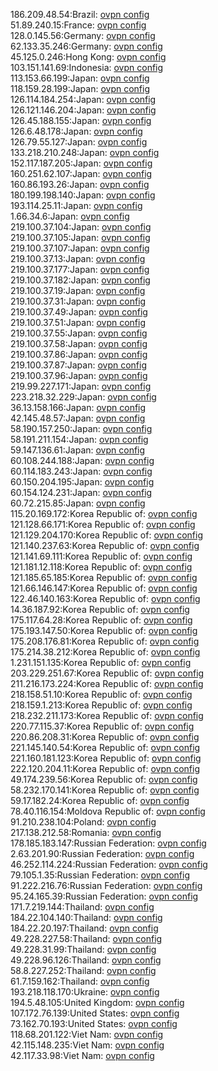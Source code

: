 186.209.48.54:Brazil: [ovpn config](vpn/186_209_48_54.ovpn)  
51.89.240.15:France: [ovpn config](vpn/51_89_240_15.ovpn)  
128.0.145.56:Germany: [ovpn config](vpn/128_0_145_56.ovpn)  
62.133.35.246:Germany: [ovpn config](vpn/62_133_35_246.ovpn)  
45.125.0.246:Hong Kong: [ovpn config](vpn/45_125_0_246.ovpn)  
103.151.141.69:Indonesia: [ovpn config](vpn/103_151_141_69.ovpn)  
113.153.66.199:Japan: [ovpn config](vpn/113_153_66_199.ovpn)  
118.159.28.199:Japan: [ovpn config](vpn/118_159_28_199.ovpn)  
126.114.184.254:Japan: [ovpn config](vpn/126_114_184_254.ovpn)  
126.121.146.204:Japan: [ovpn config](vpn/126_121_146_204.ovpn)  
126.45.188.155:Japan: [ovpn config](vpn/126_45_188_155.ovpn)  
126.6.48.178:Japan: [ovpn config](vpn/126_6_48_178.ovpn)  
126.79.55.127:Japan: [ovpn config](vpn/126_79_55_127.ovpn)  
133.218.210.248:Japan: [ovpn config](vpn/133_218_210_248.ovpn)  
152.117.187.205:Japan: [ovpn config](vpn/152_117_187_205.ovpn)  
160.251.62.107:Japan: [ovpn config](vpn/160_251_62_107.ovpn)  
160.86.193.26:Japan: [ovpn config](vpn/160_86_193_26.ovpn)  
180.199.198.140:Japan: [ovpn config](vpn/180_199_198_140.ovpn)  
193.114.25.11:Japan: [ovpn config](vpn/193_114_25_11.ovpn)  
1.66.34.6:Japan: [ovpn config](vpn/1_66_34_6.ovpn)  
219.100.37.104:Japan: [ovpn config](vpn/219_100_37_104.ovpn)  
219.100.37.105:Japan: [ovpn config](vpn/219_100_37_105.ovpn)  
219.100.37.107:Japan: [ovpn config](vpn/219_100_37_107.ovpn)  
219.100.37.13:Japan: [ovpn config](vpn/219_100_37_13.ovpn)  
219.100.37.177:Japan: [ovpn config](vpn/219_100_37_177.ovpn)  
219.100.37.182:Japan: [ovpn config](vpn/219_100_37_182.ovpn)  
219.100.37.19:Japan: [ovpn config](vpn/219_100_37_19.ovpn)  
219.100.37.31:Japan: [ovpn config](vpn/219_100_37_31.ovpn)  
219.100.37.49:Japan: [ovpn config](vpn/219_100_37_49.ovpn)  
219.100.37.51:Japan: [ovpn config](vpn/219_100_37_51.ovpn)  
219.100.37.55:Japan: [ovpn config](vpn/219_100_37_55.ovpn)  
219.100.37.58:Japan: [ovpn config](vpn/219_100_37_58.ovpn)  
219.100.37.86:Japan: [ovpn config](vpn/219_100_37_86.ovpn)  
219.100.37.87:Japan: [ovpn config](vpn/219_100_37_87.ovpn)  
219.100.37.96:Japan: [ovpn config](vpn/219_100_37_96.ovpn)  
219.99.227.171:Japan: [ovpn config](vpn/219_99_227_171.ovpn)  
223.218.32.229:Japan: [ovpn config](vpn/223_218_32_229.ovpn)  
36.13.158.166:Japan: [ovpn config](vpn/36_13_158_166.ovpn)  
42.145.48.57:Japan: [ovpn config](vpn/42_145_48_57.ovpn)  
58.190.157.250:Japan: [ovpn config](vpn/58_190_157_250.ovpn)  
58.191.211.154:Japan: [ovpn config](vpn/58_191_211_154.ovpn)  
59.147.136.61:Japan: [ovpn config](vpn/59_147_136_61.ovpn)  
60.108.244.188:Japan: [ovpn config](vpn/60_108_244_188.ovpn)  
60.114.183.243:Japan: [ovpn config](vpn/60_114_183_243.ovpn)  
60.150.204.195:Japan: [ovpn config](vpn/60_150_204_195.ovpn)  
60.154.124.231:Japan: [ovpn config](vpn/60_154_124_231.ovpn)  
60.72.215.85:Japan: [ovpn config](vpn/60_72_215_85.ovpn)  
115.20.169.172:Korea Republic of: [ovpn config](vpn/115_20_169_172.ovpn)  
121.128.66.171:Korea Republic of: [ovpn config](vpn/121_128_66_171.ovpn)  
121.129.204.170:Korea Republic of: [ovpn config](vpn/121_129_204_170.ovpn)  
121.140.237.63:Korea Republic of: [ovpn config](vpn/121_140_237_63.ovpn)  
121.141.69.111:Korea Republic of: [ovpn config](vpn/121_141_69_111.ovpn)  
121.181.12.118:Korea Republic of: [ovpn config](vpn/121_181_12_118.ovpn)  
121.185.65.185:Korea Republic of: [ovpn config](vpn/121_185_65_185.ovpn)  
121.66.146.147:Korea Republic of: [ovpn config](vpn/121_66_146_147.ovpn)  
122.46.140.163:Korea Republic of: [ovpn config](vpn/122_46_140_163.ovpn)  
14.36.187.92:Korea Republic of: [ovpn config](vpn/14_36_187_92.ovpn)  
175.117.64.28:Korea Republic of: [ovpn config](vpn/175_117_64_28.ovpn)  
175.193.147.50:Korea Republic of: [ovpn config](vpn/175_193_147_50.ovpn)  
175.208.176.81:Korea Republic of: [ovpn config](vpn/175_208_176_81.ovpn)  
175.214.38.212:Korea Republic of: [ovpn config](vpn/175_214_38_212.ovpn)  
1.231.151.135:Korea Republic of: [ovpn config](vpn/1_231_151_135.ovpn)  
203.229.251.67:Korea Republic of: [ovpn config](vpn/203_229_251_67.ovpn)  
211.216.173.224:Korea Republic of: [ovpn config](vpn/211_216_173_224.ovpn)  
218.158.51.10:Korea Republic of: [ovpn config](vpn/218_158_51_10.ovpn)  
218.159.1.213:Korea Republic of: [ovpn config](vpn/218_159_1_213.ovpn)  
218.232.211.173:Korea Republic of: [ovpn config](vpn/218_232_211_173.ovpn)  
220.77.115.37:Korea Republic of: [ovpn config](vpn/220_77_115_37.ovpn)  
220.86.208.31:Korea Republic of: [ovpn config](vpn/220_86_208_31.ovpn)  
221.145.140.54:Korea Republic of: [ovpn config](vpn/221_145_140_54.ovpn)  
221.160.181.123:Korea Republic of: [ovpn config](vpn/221_160_181_123.ovpn)  
222.120.204.11:Korea Republic of: [ovpn config](vpn/222_120_204_11.ovpn)  
49.174.239.56:Korea Republic of: [ovpn config](vpn/49_174_239_56.ovpn)  
58.232.170.141:Korea Republic of: [ovpn config](vpn/58_232_170_141.ovpn)  
59.17.182.24:Korea Republic of: [ovpn config](vpn/59_17_182_24.ovpn)  
78.40.116.154:Moldova Republic of: [ovpn config](vpn/78_40_116_154.ovpn)  
91.210.238.104:Poland: [ovpn config](vpn/91_210_238_104.ovpn)  
217.138.212.58:Romania: [ovpn config](vpn/217_138_212_58.ovpn)  
178.185.183.147:Russian Federation: [ovpn config](vpn/178_185_183_147.ovpn)  
2.63.201.90:Russian Federation: [ovpn config](vpn/2_63_201_90.ovpn)  
46.252.114.224:Russian Federation: [ovpn config](vpn/46_252_114_224.ovpn)  
79.105.1.35:Russian Federation: [ovpn config](vpn/79_105_1_35.ovpn)  
91.222.216.76:Russian Federation: [ovpn config](vpn/91_222_216_76.ovpn)  
95.24.165.39:Russian Federation: [ovpn config](vpn/95_24_165_39.ovpn)  
171.7.219.144:Thailand: [ovpn config](vpn/171_7_219_144.ovpn)  
184.22.104.140:Thailand: [ovpn config](vpn/184_22_104_140.ovpn)  
184.22.20.197:Thailand: [ovpn config](vpn/184_22_20_197.ovpn)  
49.228.227.58:Thailand: [ovpn config](vpn/49_228_227_58.ovpn)  
49.228.31.99:Thailand: [ovpn config](vpn/49_228_31_99.ovpn)  
49.228.96.126:Thailand: [ovpn config](vpn/49_228_96_126.ovpn)  
58.8.227.252:Thailand: [ovpn config](vpn/58_8_227_252.ovpn)  
61.7.159.162:Thailand: [ovpn config](vpn/61_7_159_162.ovpn)  
193.218.118.170:Ukraine: [ovpn config](vpn/193_218_118_170.ovpn)  
194.5.48.105:United Kingdom: [ovpn config](vpn/194_5_48_105.ovpn)  
107.172.76.139:United States: [ovpn config](vpn/107_172_76_139.ovpn)  
73.162.70.193:United States: [ovpn config](vpn/73_162_70_193.ovpn)  
118.68.201.122:Viet Nam: [ovpn config](vpn/118_68_201_122.ovpn)  
42.115.148.235:Viet Nam: [ovpn config](vpn/42_115_148_235.ovpn)  
42.117.33.98:Viet Nam: [ovpn config](vpn/42_117_33_98.ovpn)  
